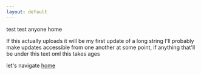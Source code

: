 ```yaml
---
layout: default
---
```


test test anyone home

If this actually uploads it will be my first update of a long string 
I'll probably make updates accessible from one another at some point, if anything that'll be under this text oml this takes ages

let's navigate [home](./nopeika.github.io)
